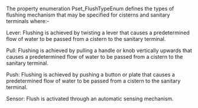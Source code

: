 The property enumeration Pset_FlushTypeEnum defines the types of flushing mechanism that may be specified for cisterns and sanitary terminals where:-



Lever: 	Flushing is achieved by twisting a lever that causes a predetermined flow of water to be passed from a cistern to the sanitary terminal.

Pull: 	Flushing is achieved by pulling a handle or knob vertically upwards that causes a predetermined flow of water to be passed from a cistern to the sanitary terminal.

Push: 	Flushing is achieved by pushing a button or plate that causes a predetermined flow of water to be passed from a cistern to the sanitary terminal.

Sensor: Flush is activated through an automatic sensing mechanism.
